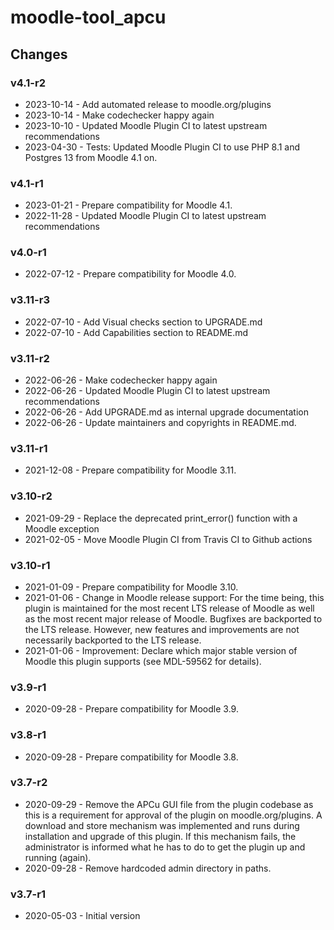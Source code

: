 moodle-tool_apcu
================

Changes
-------

### v4.1-r2

* 2023-10-14 - Add automated release to moodle.org/plugins
* 2023-10-14 - Make codechecker happy again
* 2023-10-10 - Updated Moodle Plugin CI to latest upstream recommendations
* 2023-04-30 - Tests: Updated Moodle Plugin CI to use PHP 8.1 and Postgres 13 from Moodle 4.1 on.

### v4.1-r1

* 2023-01-21 - Prepare compatibility for Moodle 4.1.
* 2022-11-28 - Updated Moodle Plugin CI to latest upstream recommendations

### v4.0-r1

* 2022-07-12 - Prepare compatibility for Moodle 4.0.

### v3.11-r3

* 2022-07-10 - Add Visual checks section to UPGRADE.md
* 2022-07-10 - Add Capabilities section to README.md

### v3.11-r2

* 2022-06-26 - Make codechecker happy again
* 2022-06-26 - Updated Moodle Plugin CI to latest upstream recommendations
* 2022-06-26 - Add UPGRADE.md as internal upgrade documentation
* 2022-06-26 - Update maintainers and copyrights in README.md.

### v3.11-r1

* 2021-12-08 - Prepare compatibility for Moodle 3.11.

### v3.10-r2

* 2021-09-29 - Replace the deprecated print_error() function with a Moodle exception
* 2021-02-05 - Move Moodle Plugin CI from Travis CI to Github actions

### v3.10-r1

* 2021-01-09 - Prepare compatibility for Moodle 3.10.
* 2021-01-06 - Change in Moodle release support:
               For the time being, this plugin is maintained for the most recent LTS release of Moodle as well as the most recent major release of Moodle.
               Bugfixes are backported to the LTS release. However, new features and improvements are not necessarily backported to the LTS release.
* 2021-01-06 - Improvement: Declare which major stable version of Moodle this plugin supports (see MDL-59562 for details).

### v3.9-r1

* 2020-09-28 - Prepare compatibility for Moodle 3.9.

### v3.8-r1

* 2020-09-28 - Prepare compatibility for Moodle 3.8.

### v3.7-r2

* 2020-09-29 - Remove the APCu GUI file from the plugin codebase as this is a requirement for approval of the plugin on moodle.org/plugins.
               A download and store mechanism was implemented and runs during installation and upgrade of this plugin. If this mechanism fails, the administrator is informed what he has to do to get the plugin up and running (again).
* 2020-09-28 - Remove hardcoded admin directory in paths.

### v3.7-r1

* 2020-05-03 - Initial version

